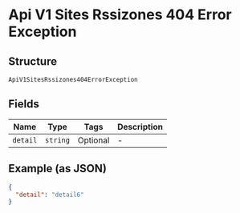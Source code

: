
# Api V1 Sites Rssizones 404 Error Exception

## Structure

`ApiV1SitesRssizones404ErrorException`

## Fields

| Name | Type | Tags | Description |
|  --- | --- | --- | --- |
| `detail` | `string` | Optional | - |

## Example (as JSON)

```json
{
  "detail": "detail6"
}
```

